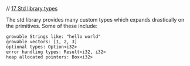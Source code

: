 // [17 Std library types](http://rustbyexample.com/std.html)

The std library provides many custom types which expands drastically
on the primitives. Some of these include:

    growable Strings like: "hello world"
    growable vectors: [1, 2, 3]
    optional types: Option<i32>
    error handling types: Result<i32, i32>
    heap allocated pointers: Box<i32>

